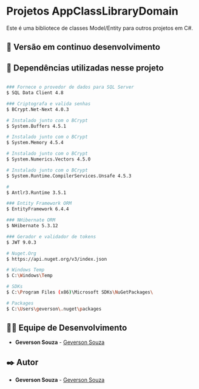 # Projetos AppClassLibraryDomain
Este é uma bibliotece de classes Model/Entity para outros projetos em C#.

## 📌 Versão em continuo desenvolvimento

## 📌 Dependências utilizadas nesse projeto

```bash

### Fornece o provedor de dados para SQL Server
$ SQL Data Client 4.8

### Criptografa e valida senhas
$ BCrypt.Net-Next 4.0.3

# Instalado junto com o BCrypt 
$ System.Buffers 4.5.1

# Instalado junto com o BCrypt
$ System.Memory 4.5.4

# Instalado junto com o BCrypt
$ System.Numerics.Vectors 4.5.0

# Instalado junto com o BCrypt
$ System.Runtime.CompilerServices.Unsafe 4.5.3

# 
$ Antlr3.Runtime 3.5.1

### Entity Framework ORM
$ EntityFramework 6.4.4 

### NHibernate ORM
$ NHibernate 5.3.12

### Gerador e validador de tokens
$ JWT 9.0.3

```

```bash
# Nuget.Org
$ https://api.nuget.org/v3/index.json

# Windows Temp
$ C:\Windows\Temp

# SDKs
$ C:\Program Files (x86)\Microsoft SDKs\NuGetPackages\

# Packages
$ C:\Users\geverson\.nuget\packages
```

## 👨‍💻 Equipe de Desenvolvimento

* **Geverson Souza** - [Geverson Souza](https://www.linkedin.com/in/srgeverson/)

## ✒️ Autor

* **Geverson Souza** - [Geverson Souza](https://www.linkedin.com/in/srgeverson/)